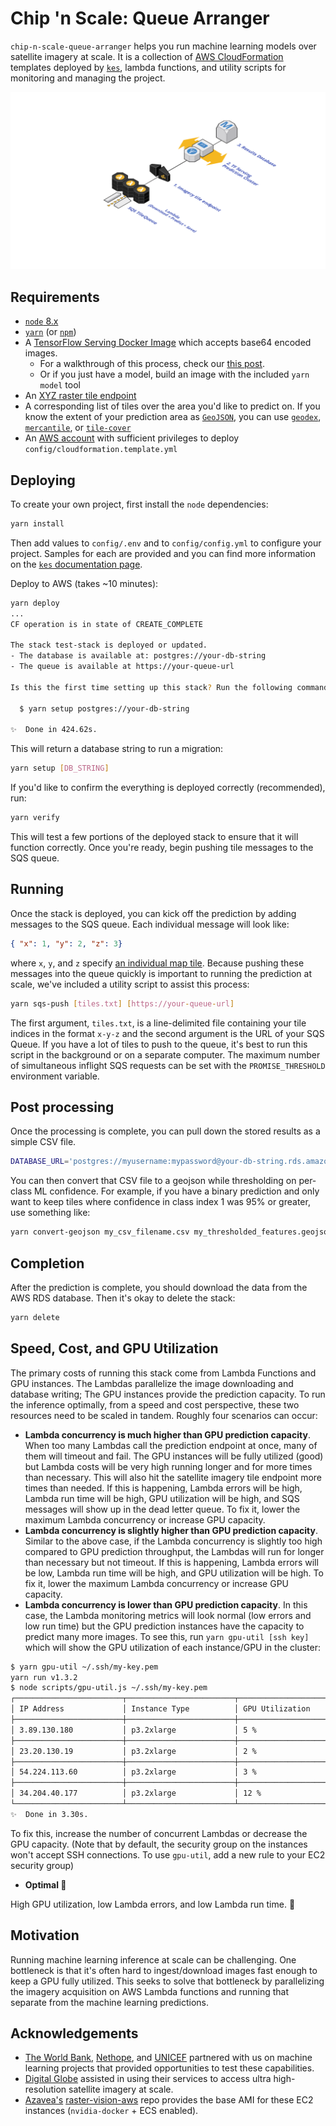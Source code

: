 # Chip 'n Scale: Queue Arranger

`chip-n-scale-queue-arranger` helps you run machine learning models over satellite imagery at scale. It is a collection of [AWS CloudFormation](https://aws.amazon.com/cloudformation/) templates deployed by [`kes`](http://devseed.com/kes/), lambda functions, and utility scripts for monitoring and managing the project.

![AWS components diagram](diagram.png)

## Requirements

- [`node` 8.x](https://nodejs.org/en/)
- [`yarn`](https://yarnpkg.com/en/) (or [`npm`](https://www.npmjs.com/))
- A [TensorFlow Serving Docker Image](https://www.tensorflow.org/tfx/serving/serving_basic) which accepts base64 encoded images.
    - For a walkthrough of this process, check our [this post](https://medium.com/devseed/technical-walkthrough-packaging-ml-models-for-inference-with-tf-serving-2a50f73ce6f8).
    - Or if you just have a model, build an image with the included `yarn model` tool
- An [XYZ raster tile endpoint](https://docs.mapbox.com/api/maps/#maps)
- A corresponding list of tiles over the area you'd like to predict on. If you know the extent of your prediction area as [`GeoJSON`](http://geojson.org/), you can use [`geodex`](https://github.com/developmentseed/geodex), [`mercantile`](https://github.com/mapbox/mercantile), or [`tile-cover`](https://github.com/mapbox/tile-cover)
- An [AWS account](https://aws.amazon.com/) with sufficient privileges to deploy `config/cloudformation.template.yml`

## Deploying

To create your own project, first install the `node` dependencies:

```sh
yarn install
```

Then add values to `config/.env` and to `config/config.yml` to configure your project. Samples for each are provided and you can find more information on the [`kes` documentation page](http://devseed.com/kes/).

Deploy to AWS (takes ~10 minutes):

```sh
yarn deploy
...
CF operation is in state of CREATE_COMPLETE

The stack test-stack is deployed or updated.
- The database is available at: postgres://your-db-string
- The queue is available at https://your-queue-url

Is this the first time setting up this stack? Run the following command to set up the database:

  $ yarn setup postgres://your-db-string

✨  Done in 424.62s.
```

This will return a database string to run a migration:

```sh
yarn setup [DB_STRING]
```

If you'd like to confirm the everything is deployed correctly (recommended), run:

```sh
yarn verify
```

This will test a few portions of the deployed stack to ensure that it will function correctly. Once you're ready, begin pushing tile messages to the SQS queue.

## Running

Once the stack is deployed, you can kick off the prediction by adding messages to the SQS queue. Each individual message will look like:

```json
{ "x": 1, "y": 2, "z": 3}
```

where `x`, `y`, and `z` specify [an individual map tile](https://wiki.openstreetmap.org/wiki/Slippy_map_tilenames). Because pushing these messages into the queue quickly is important to running the prediction at scale, we've included a utility script to assist this process:

```sh
yarn sqs-push [tiles.txt] [https://your-queue-url]
```

 The first argument, `tiles.txt`, is a line-delimited file containing your tile indices in the format `x-y-z` and the second argument is the URL of your SQS Queue. If you have a lot of tiles to push to the queue, it's best to run this script in the background or on a separate computer.  The maximum number of simultaneous inflight SQS requests can be set with the `PROMISE_THRESHOLD` environment variable.

## Post processing

Once the processing is complete, you can pull down the stored results as a simple CSV file.

```sh
DATABASE_URL='postgres://myusername:mypassword@your-db-string.rds.amazonaws.com:5432/ResultsDB' yarn download my_csv_filename.csv
```

You can then convert that CSV file to a geojson while thresholding on per-class ML confidence. For example, if you have a binary prediction and only want to keep tiles where confidence in class index 1 was 95% or greater, use something like:

```sh
yarn convert-geojson my_csv_filename.csv my_thresholded_features.geojson --thresh_ind 1 --thresh 0.95
```

## Completion

After the prediction is complete, you should download the data from the AWS RDS database. Then it's okay to delete the stack:

```sh
yarn delete
```

## Speed, Cost, and GPU Utilization

The primary costs of running this stack come from Lambda Functions and GPU instances. The Lambdas parallelize the image downloading and database writing; The GPU instances provide the prediction capacity. To run the inference optimally, from a speed and cost perspective, these two resources need to be scaled in tandem. Roughly four scenarios can occur:
- **Lambda concurrency is much higher than GPU prediction capacity**. When too many Lambdas call the prediction endpoint at once, many of them will timeout and fail. The GPU instances will be fully utilized (good) but Lambda costs will be very high running longer and for more times than necessary. This will also hit the satellite imagery tile endpoint more times than needed. If this is happening, Lambda errors will be high, Lambda run time will be high, GPU utilization will be high, and SQS messages will show up in the dead letter queue. To fix it, lower the maximum Lambda concurrency or increase GPU capacity.
- **Lambda concurrency is slightly higher than GPU prediction capacity**. Similar to the above case, if the Lambda concurrency is slightly too high compared to GPU prediction throughput, the Lambdas will run for longer than necessary but not timeout. If this is happening, Lambda errors will be low, Lambda run time will be high, and GPU utilization will be high. To fix it, lower the maximum Lambda concurrency or increase GPU capacity.
- **Lambda concurrency is lower than GPU prediction capacity**. In this case, the Lambda monitoring metrics will look normal (low errors and low run time) but the GPU prediction instances have the capacity to predict many more images. To see this, run `yarn gpu-util [ssh key]` which will show the GPU utilization of each instance/GPU in the cluster:

```bash
$ yarn gpu-util ~/.ssh/my-key.pem
yarn run v1.3.2
$ node scripts/gpu-util.js ~/.ssh/my-key.pem
┌────────────────────────┬────────────────────────┬────────────────────────┐
│ IP Address             │ Instance Type          │ GPU Utilization        │
├────────────────────────┼────────────────────────┼────────────────────────┤
│ 3.89.130.180           │ p3.2xlarge             │ 5 %                    │
├────────────────────────┼────────────────────────┼────────────────────────┤
│ 23.20.130.19           │ p3.2xlarge             │ 2 %                    │
├────────────────────────┼────────────────────────┼────────────────────────┤
│ 54.224.113.60          │ p3.2xlarge             │ 3 %                    │
├────────────────────────┼────────────────────────┼────────────────────────┤
│ 34.204.40.177          │ p3.2xlarge             │ 12 %                   │
└────────────────────────┴────────────────────────┴────────────────────────┘
✨  Done in 3.30s.
```

To fix this, increase the number of concurrent Lambdas or decrease the GPU capacity. (Note that by default, the security group on the instances won't accept SSH connections. To use `gpu-util`, add a new rule to your EC2 security group)

- **Optimal :tada:**

High GPU utilization, low Lambda errors, and low Lambda run time. :ship:

## Motivation

Running machine learning inference at scale can be challenging. One bottleneck is that it's often hard to ingest/download images fast enough to keep a GPU fully utilized. This seeks to solve that bottleneck by parallelizing the imagery acquisition on AWS Lambda functions and running that separate from the machine learning predictions.

## Acknowledgements

- [The World Bank](https://www.worldbank.org/), [Nethope](https://nethope.org/), and [UNICEF](https://www.unicef.org/) partnered with us on machine learning projects that provided opportunities to test these capabilities.
- [Digital Globe](https://www.digitalglobe.com/) assisted in using their services to access ultra high-resolution satellite imagery at scale.
- [Azavea's](https://www.azavea.com/) [raster-vision-aws](https://github.com/azavea/raster-vision-aws) repo provides the base AMI for these EC2 instances (`nvidia-docker` + ECS enabled).

